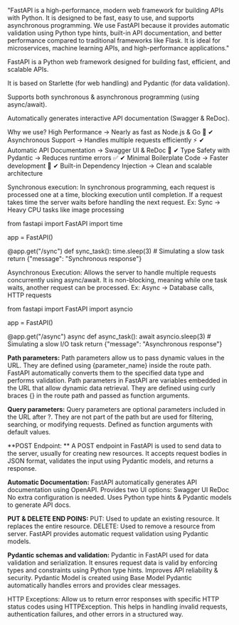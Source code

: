 "FastAPI is a high-performance, modern web framework for building APIs with Python. It is designed to be fast, easy to use, and supports asynchronous programming. We use FastAPI because it provides automatic validation using Python type hints, built-in API documentation, and better performance compared to traditional frameworks like Flask. It is ideal for microservices, machine learning APIs, and high-performance applications."

FastAPI is a Python web framework designed for building fast, efficient, and scalable APIs.

It is based on Starlette (for web handling) and Pydantic (for data validation).
 
Supports both synchronous & asynchronous programming (using async/await).

Automatically generates interactive API documentation (Swagger & ReDoc).

Why we use?
 High Performance → Nearly as fast as Node.js & Go 🚀
✔ Asynchronous Support → Handles multiple requests efficiently ⚡
✔ Automatic API Documentation → Swagger UI & ReDoc 📄
✔ Type Safety with Pydantic → Reduces runtime errors ✅
✔ Minimal Boilerplate Code → Faster development 📝
✔ Built-in Dependency Injection → Clean and scalable architecture 

Synchronous execution:
In synchronous programming, each request is processed one at a time, blocking execution until completion.
If a request takes time the server waits before handling the next request.
Ex: Sync → Heavy CPU tasks like image processing

from fastapi import FastAPI
import time

app = FastAPI()

@app.get("/sync")
def sync_task():
    time.sleep(3)  # Simulating a slow task
    return {"message": "Synchronous response"}


Asynchronous Execution:
Allows the server to handle multiple requests concurrently using async/await.
It is non-blocking, meaning while one task waits, another request can be processed.
Ex: Async → Database calls, HTTP requests

from fastapi import FastAPI
import asyncio

app = FastAPI()

@app.get("/async")
async def async_task():
    await asyncio.sleep(3)  # Simulating a slow I/O task
    return {"message": "Asynchronous response"}

**Path parameters:**
Path parameters allow us to pass dynamic values in the URL.
They are defined using {parameter_name} inside the route path.
FastAPI automatically converts them to the specified data type and performs validation.
Path parameters in FastAPI are variables embedded in the URL that allow dynamic data retrieval.
They are defined using curly braces {} in the route path and passed as function arguments.

**Query parameters:**
Query parameters are optional parameters included in the URL after ?.
They are not part of the path but are used for filtering, searching, or modifying requests.
Defined as function arguments with default values.

**POST Endpoint: **
A POST endpoint in FastAPI is used to send data to the server, usually for creating new resources.
It accepts request bodies in JSON format, validates the input using Pydantic models, and returns a response.

**Automatic Documentation:**
FastAPI automatically generates API documentation using OpenAPI.
Provides two UI options:
Swagger UI 
ReDoc
No extra configuration is needed.
Uses Python type hints & Pydantic models to generate API docs.

**PUT & DELETE END POINS:**
PUT: Used to update an existing resource. It replaces the entire resource.
DELETE: Used to remove a resource from server.
FastAPI provides automatic request validation using Pydantic models.

**Pydantic schemas and validation:**
Pydantic in FastAPI used for data validation and serialization.
It ensures request data is valid by enforcing types and constraints using Python type hints.
Improves API reliability & security.
Pydantic Model is created using Base Model
Pydantic automatically handles errors and provides clear messages.

HTTP Exceptions:
Allow us to return error responses with specific HTTP status codes using HTTPException.
This helps in handling invalid requests, authentication failures, and other errors in a structured way.

